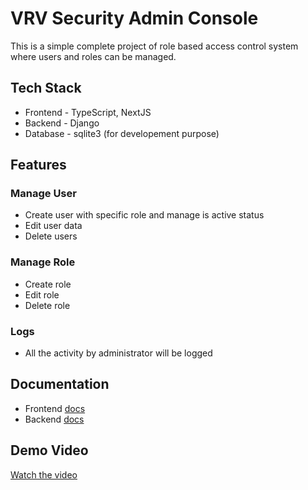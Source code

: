 # VRV Security Admin Console
This is a simple complete project of role based access control system where users and roles can be managed.

## Tech Stack
* Frontend - TypeScript, NextJS
* Backend - Django
* Database - sqlite3 (for developement purpose)

## Features
### Manage User
* Create user with specific role and manage is active status
* Edit user data
* Delete users

### Manage Role
* Create role
* Edit role
* Delete role

### Logs
* All the activity by administrator will be logged

## Documentation
* Frontend [docs](https://github.com/unniznd/admin_console/blob/main/frontend/README.md)
* Backend [docs](https://github.com/unniznd/admin_console/blob/main/backend/README.md)

## Demo Video
[Watch the video](https://drive.google.com/file/d/1OwgndcbYKC_M9NbT8js2fDk6a2IJLOY4/view?usp=sharing)